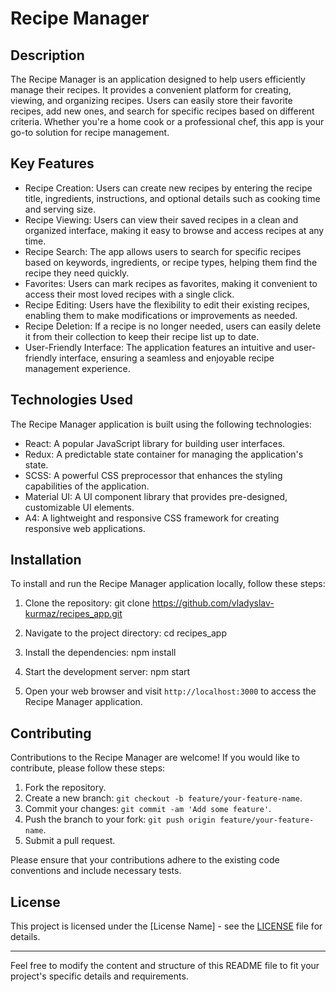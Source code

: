 # Recipe Manager

## Description

The Recipe Manager is an application designed to help users efficiently manage their recipes. It provides a convenient platform for creating, viewing, and organizing recipes. Users can easily store their favorite recipes, add new ones, and search for specific recipes based on different criteria. Whether you're a home cook or a professional chef, this app is your go-to solution for recipe management.

## Key Features

- Recipe Creation: Users can create new recipes by entering the recipe title, ingredients, instructions, and optional details such as cooking time and serving size.
- Recipe Viewing: Users can view their saved recipes in a clean and organized interface, making it easy to browse and access recipes at any time.
- Recipe Search: The app allows users to search for specific recipes based on keywords, ingredients, or recipe types, helping them find the recipe they need quickly.
- Favorites: Users can mark recipes as favorites, making it convenient to access their most loved recipes with a single click.
- Recipe Editing: Users have the flexibility to edit their existing recipes, enabling them to make modifications or improvements as needed.
- Recipe Deletion: If a recipe is no longer needed, users can easily delete it from their collection to keep their recipe list up to date.
- User-Friendly Interface: The application features an intuitive and user-friendly interface, ensuring a seamless and enjoyable recipe management experience.

## Technologies Used

The Recipe Manager application is built using the following technologies:

- React: A popular JavaScript library for building user interfaces.
- Redux: A predictable state container for managing the application's state.
- SCSS: A powerful CSS preprocessor that enhances the styling capabilities of the application.
- Material UI: A UI component library that provides pre-designed, customizable UI elements.
- A4: A lightweight and responsive CSS framework for creating responsive web applications.

## Installation

To install and run the Recipe Manager application locally, follow these steps:

1. Clone the repository:
git clone https://github.com/vladyslav-kurmaz/recipes_app.git

2. Navigate to the project directory:
cd recipes_app

3. Install the dependencies:
npm install

4. Start the development server:
npm start

5. Open your web browser and visit `http://localhost:3000` to access the Recipe Manager application.

## Contributing

Contributions to the Recipe Manager are welcome! If you would like to contribute, please follow these steps:

1. Fork the repository.
2. Create a new branch: `git checkout -b feature/your-feature-name`.
3. Commit your changes: `git commit -am 'Add some feature'`.
4. Push the branch to your fork: `git push origin feature/your-feature-name`.
5. Submit a pull request.

Please ensure that your contributions adhere to the existing code conventions and include necessary tests.

## License

This project is licensed under the [License Name] - see the [LICENSE](./LICENSE) file for details.

---

Feel free to modify the content and structure of this README file to fit your project's specific details and requirements.
